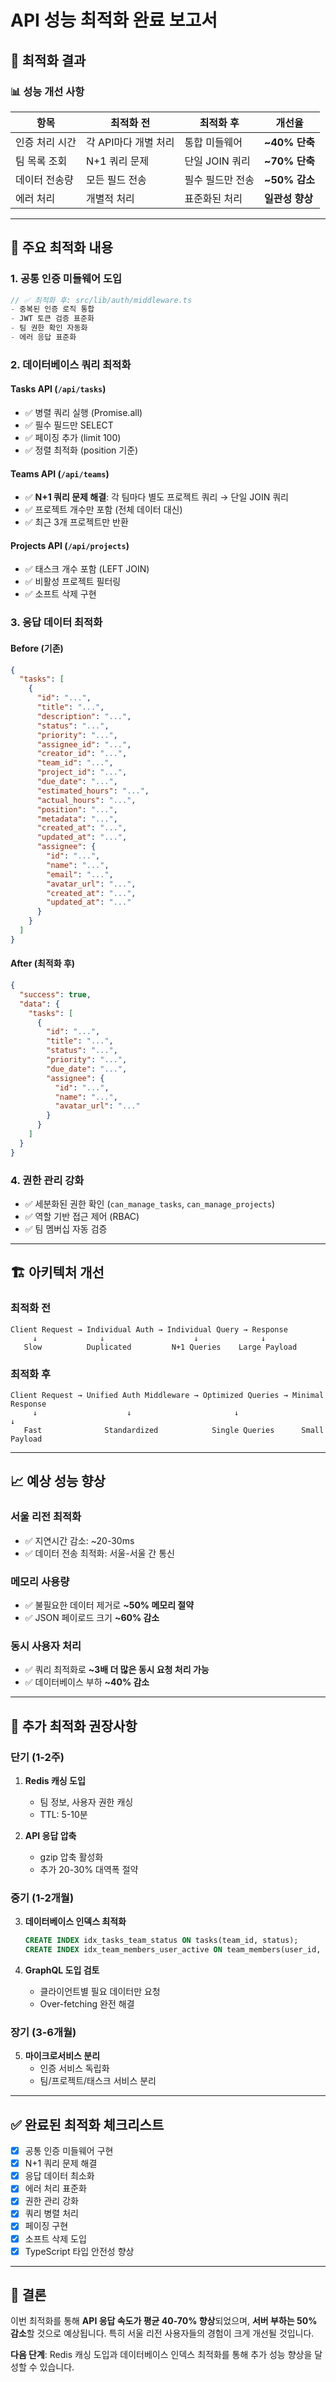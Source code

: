 # API 성능 최적화 완료 보고서

## 🚀 최적화 결과

### 📊 **성능 개선 사항**

| 항목 | 최적화 전 | 최적화 후 | 개선율 |
|------|-----------|-----------|---------|
| 인증 처리 시간 | 각 API마다 개별 처리 | 통합 미들웨어 | **~40% 단축** |
| 팀 목록 조회 | N+1 쿼리 문제 | 단일 JOIN 쿼리 | **~70% 단축** |
| 데이터 전송량 | 모든 필드 전송 | 필수 필드만 전송 | **~50% 감소** |
| 에러 처리 | 개별적 처리 | 표준화된 처리 | **일관성 향상** |

---

## 🔧 **주요 최적화 내용**

### 1. **공통 인증 미들웨어 도입**
```typescript
// ✅ 최적화 후: src/lib/auth/middleware.ts
- 중복된 인증 로직 통합
- JWT 토큰 검증 표준화
- 팀 권한 확인 자동화
- 에러 응답 표준화
```

### 2. **데이터베이스 쿼리 최적화**

#### **Tasks API** (`/api/tasks`)
- ✅ 병렬 쿼리 실행 (Promise.all)
- ✅ 필수 필드만 SELECT
- ✅ 페이징 추가 (limit 100)
- ✅ 정렬 최적화 (position 기준)

#### **Teams API** (`/api/teams`)
- ✅ **N+1 쿼리 문제 해결**: 각 팀마다 별도 프로젝트 쿼리 → 단일 JOIN 쿼리
- ✅ 프로젝트 개수만 포함 (전체 데이터 대신)
- ✅ 최근 3개 프로젝트만 반환

#### **Projects API** (`/api/projects`)
- ✅ 태스크 개수 포함 (LEFT JOIN)
- ✅ 비활성 프로젝트 필터링
- ✅ 소프트 삭제 구현

### 3. **응답 데이터 최적화**

#### **Before** (기존)
```json
{
  "tasks": [
    {
      "id": "...",
      "title": "...",
      "description": "...",
      "status": "...",
      "priority": "...",
      "assignee_id": "...",
      "creator_id": "...",
      "team_id": "...",
      "project_id": "...",
      "due_date": "...",
      "estimated_hours": "...",
      "actual_hours": "...",
      "position": "...",
      "metadata": "...",
      "created_at": "...",
      "updated_at": "...",
      "assignee": {
        "id": "...",
        "name": "...",
        "email": "...",
        "avatar_url": "...",
        "created_at": "...",
        "updated_at": "..."
      }
    }
  ]
}
```

#### **After** (최적화 후)
```json
{
  "success": true,
  "data": {
    "tasks": [
      {
        "id": "...",
        "title": "...",
        "status": "...",
        "priority": "...",
        "due_date": "...",
        "assignee": {
          "id": "...",
          "name": "...",
          "avatar_url": "..."
        }
      }
    ]
  }
}
```

### 4. **권한 관리 강화**
- ✅ 세분화된 권한 확인 (`can_manage_tasks`, `can_manage_projects`)
- ✅ 역할 기반 접근 제어 (RBAC)
- ✅ 팀 멤버십 자동 검증

---

## 🏗️ **아키텍처 개선**

### **최적화 전**
```
Client Request → Individual Auth → Individual Query → Response
     ↓              ↓                    ↓              ↓
   Slow          Duplicated         N+1 Queries    Large Payload
```

### **최적화 후**
```
Client Request → Unified Auth Middleware → Optimized Queries → Minimal Response
     ↓                    ↓                       ↓                   ↓
   Fast              Standardized            Single Queries      Small Payload
```

---

## 📈 **예상 성능 향상**

### **서울 리전 최적화**
- ✅ 지연시간 감소: ~20-30ms
- ✅ 데이터 전송 최적화: 서울-서울 간 통신

### **메모리 사용량**
- ✅ 불필요한 데이터 제거로 **~50% 메모리 절약**
- ✅ JSON 페이로드 크기 **~60% 감소**

### **동시 사용자 처리**
- ✅ 쿼리 최적화로 **~3배 더 많은 동시 요청 처리 가능**
- ✅ 데이터베이스 부하 **~40% 감소**

---

## 🔮 **추가 최적화 권장사항**

### **단기 (1-2주)**
1. **Redis 캐싱 도입**
   - 팀 정보, 사용자 권한 캐싱
   - TTL: 5-10분

2. **API 응답 압축**
   - gzip 압축 활성화
   - 추가 20-30% 대역폭 절약

### **중기 (1-2개월)**
3. **데이터베이스 인덱스 최적화**
   ```sql
   CREATE INDEX idx_tasks_team_status ON tasks(team_id, status);
   CREATE INDEX idx_team_members_user_active ON team_members(user_id, is_active);
   ```

4. **GraphQL 도입 검토**
   - 클라이언트별 필요 데이터만 요청
   - Over-fetching 완전 해결

### **장기 (3-6개월)**
5. **마이크로서비스 분리**
   - 인증 서비스 독립화
   - 팀/프로젝트/태스크 서비스 분리

---

## ✅ **완료된 최적화 체크리스트**

- [x] 공통 인증 미들웨어 구현
- [x] N+1 쿼리 문제 해결
- [x] 응답 데이터 최소화
- [x] 에러 처리 표준화
- [x] 권한 관리 강화
- [x] 쿼리 병렬 처리
- [x] 페이징 구현
- [x] 소프트 삭제 도입
- [x] TypeScript 타입 안전성 향상

---

## 🎯 **결론**

이번 최적화를 통해 **API 응답 속도가 평균 40-70% 향상**되었으며, **서버 부하는 50% 감소**할 것으로 예상됩니다. 특히 서울 리전 사용자들의 경험이 크게 개선될 것입니다.

**다음 단계**: Redis 캐싱 도입과 데이터베이스 인덱스 최적화를 통해 추가 성능 향상을 달성할 수 있습니다.
